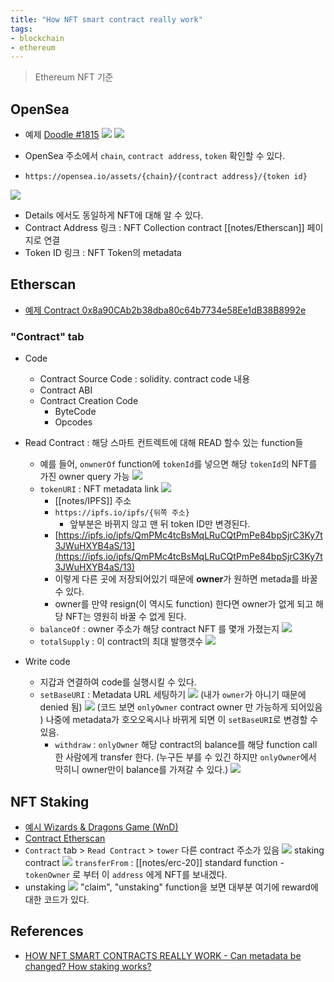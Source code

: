 ```yaml
---
title: "How NFT smart contract really work"
tags:
- blockchain
- ethereum
---
```


> Ethereum NFT 기준

## OpenSea 

- 예제 [Doodle #1815](https://opensea.io/assets/ethereum/0x8a90cab2b38dba80c64b7734e58ee1db38b8992e/1815)
![](https://user-images.githubusercontent.com/2231510/204299525-29388efa-cc3f-4fed-bd2b-9acc83e8d2a5.png")
![](https://user-images.githubusercontent.com/2231510/204299525-29388efa-cc3f-4fed-bd2b-9acc83e8d2a5.png)

- OpenSea 주소에서 `chain`, `contract address`, `token` 확인할 수 있다.
- `https://opensea.io/assets/{chain}/{contract address}/{token id}`

![](https://user-images.githubusercontent.com/2231510/204303462-86a6c32d-033c-4052-ac52-c559d0a2c944.png)
- Details 에서도 동일하게 NFT에 대해 알 수 있다.
- Contract Address 링크 : NFT Collection contract [[notes/Etherscan]] 페이지로 연결
- Token ID 링크 : NFT Token의 metadata 

## Etherscan
- [예제 Contract 0x8a90CAb2b38dba80c64b7734e58Ee1dB38B8992e](https://etherscan.io/address/0x8a90cab2b38dba80c64b7734e58ee1db38b8992e)

### "Contract" tab
- Code
	- Contract Source Code : solidity. contract code 내용
	- Contract ABI 
	- Contract Creation Code
		- ByteCode
		- Opcodes
- Read Contract : 해당 스마트 컨트렉트에 대해 READ 할수 있는 function들 
	- 예를 들어, `onwnerOf`  function에 `tokenId`를 넣으면 해당 `tokenId`의 NFT를 가진 owner query 가능
	  ![](https://user-images.githubusercontent.com/2231510/204311713-6f1ea517-9144-43bc-9add-3e39f0ce9386.png)
	- `tokenURI` : NFT metadata link 
	  ![](https://user-images.githubusercontent.com/2231510/204314326-005287a8-b0f2-43d6-a94a-dd5b8c4bac92.png)
	  - [[notes/IPFS]] 주소
	  - `https://ipfs.io/ipfs/{뒤쪽 주소}` 
		  - 앞부분은 바뀌지 않고 맨 뒤 token ID만 변경된다. 
	  - [https://ipfs.io/ipfs/QmPMc4tcBsMqLRuCQtPmPe84bpSjrC3Ky7t3JWuHXYB4aS/13](https://ipfs.io/ipfs/QmPMc4tcBsMqLRuCQtPmPe84bpSjrC3Ky7t3JWuHXYB4aS/13)
	  - 이렇게 다른 곳에 저장되어있기 때문에 **owner**가 원하면 metada를 바꿀 수 있다.
	  - owner를 만약 resign(이 역시도 function) 한다면 owner가 없게 되고 해당 NFT는 영원히 바꿀 수 없게 된다. 
	- `balanceOf` : owner 주소가 해당 contract NFT 를 몇개 가졌는지 
	  ![](https://user-images.githubusercontent.com/2231510/204318782-5f27a4cd-4f0d-42ff-92cc-04e2d2cdf3d7.png)
	- `totalSupply` : 이 contract의 최대 발행갯수 
	  ![](https://user-images.githubusercontent.com/2231510/204319392-9b9c2e31-1b97-43f7-8a67-ee509a4594a2.png)
	  
- Write code 
	- 지갑과 연결하여 code를 실행시킬 수 있다. 
	- `setBaseURI` : Metadata URL 세팅하기 
	  ![](https://user-images.githubusercontent.com/2231510/204317487-52539b7e-2fe6-444f-b450-f93f8cd83604.png)
	  (내가 `owner`가 아니기 때문에 denied 됨)
	  ![](https://user-images.githubusercontent.com/2231510/204317791-d5d95e9d-1074-453d-b198-e8f78f78c8d6.png)
	  (코드 보면 `onlyOwner` contract owner 만 가능하게 되어있음 )
	  나중에 metadata가 호오오옥시나 바뀌게 되면 이 `setBaseURI`로 변경할 수 있음. 
	  - `withdraw` : `onlyOwner`
	    해당 contract의 balance를 해당 function call 한 사람에게 transfer 한다. (누구든 부를 수 있긴 하지만 `onlyOwner`에서 막히니 owner만이 balance를 가져갈 수 있다.)
	    ![](https://user-images.githubusercontent.com/2231510/204320002-9f55dc99-5744-4f15-ac68-8cc8d5480336.png)
	    
## NFT Staking
- [예시 Wizards & Dragons Game (WnD)](https://opensea.io/collection/wizards-dragons-game-v2)
- [Contract Etherscan](https://etherscan.io/address/0x999e88075692bcee3dbc07e7e64cd32f39a1d3ab#readContract)
- `Contract` tab > `Read Contract` > `tower` 다른 contract 주소가 있음
  ![](https://user-images.githubusercontent.com/2231510/204322362-d41719e9-015d-403f-91e0-8bc9986dfd42.png)
  staking contract 
  ![](https://user-images.githubusercontent.com/2231510/204323453-a5c3738a-c8d6-45cd-a02b-40523d298f07.png)
  `transferFrom` : [[notes/erc-20]] standard function
	  - `tokenOwner` 로 부터 이 `address` 에게 NFT를 보내겠다. 
- unstaking
  ![](https://user-images.githubusercontent.com/2231510/204324932-81b03754-0647-4039-9982-b511ff4bca45.png)
  "claim", "unstaking" function을 보면 대부분 여기에 reward에 대한 코드가 있다. 


## References
- [HOW NFT SMART CONTRACTS REALLY WORK - Can metadata be changed? How staking works?](https://www.youtube.com/watch?v=Wu436_IwWmo)